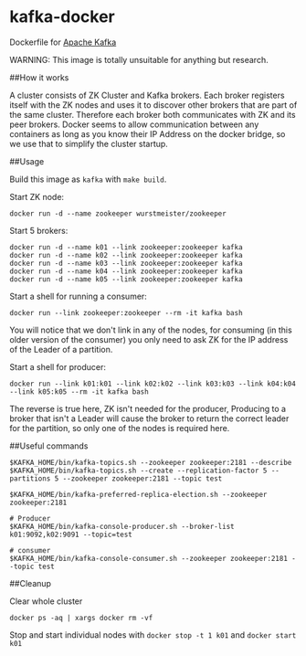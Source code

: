kafka-docker
============

Dockerfile for [Apache Kafka](http://kafka.apache.org/)

WARNING: This image is totally unsuitable for anything but research.

##How it works

A cluster consists of ZK Cluster and Kafka brokers. Each broker registers itself with the ZK nodes and uses it to discover other brokers that are part of the same cluster. Therefore each broker both communicates with ZK and its peer brokers. Docker seems to allow communication between any containers as long as you know their IP Address on the docker bridge, so we use that to simplify the cluster startup.

##Usage

Build this image as `kafka` with `make build`.

Start ZK node:

```
docker run -d --name zookeeper wurstmeister/zookeeper
```

Start 5 brokers:

```
docker run -d --name k01 --link zookeeper:zookeeper kafka
docker run -d --name k02 --link zookeeper:zookeeper kafka
docker run -d --name k03 --link zookeeper:zookeeper kafka
docker run -d --name k04 --link zookeeper:zookeeper kafka
docker run -d --name k05 --link zookeeper:zookeeper kafka
```

Start a shell for running a consumer:

```
docker run --link zookeeper:zookeeper --rm -it kafka bash
```

You will notice that we don't link in any of the nodes, for consuming (in this older version of the consumer) you only need to ask ZK for the IP address of the Leader of a partition.

Start a shell for producer:
```
docker run --link k01:k01 --link k02:k02 --link k03:k03 --link k04:k04 --link k05:k05 --rm -it kafka bash
```
The reverse is true here, ZK isn't needed for the producer, Producing to a broker that isn't a Leader will cause the broker to return the correct leader for the partition, so only one of the nodes is required here.

##Useful commands

```
$KAFKA_HOME/bin/kafka-topics.sh --zookeeper zookeeper:2181 --describe
$KAFKA_HOME/bin/kafka-topics.sh --create --replication-factor 5 --partitions 5 --zookeeper zookeeper:2181 --topic test

$KAFKA_HOME/bin/kafka-preferred-replica-election.sh --zookeeper zookeeper:2181

# Producer
$KAFKA_HOME/bin/kafka-console-producer.sh --broker-list k01:9092,k02:9091 --topic=test

# consumer
$KAFKA_HOME/bin/kafka-console-consumer.sh --zookeeper zookeeper:2181 --topic test

```

##Cleanup

Clear whole cluster

```
docker ps -aq | xargs docker rm -vf
```

Stop and start individual nodes with `docker stop -t 1 k01` and `docker start k01`

